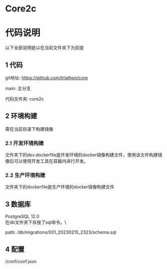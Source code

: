 # Core2c

# 代码说明

以下全部说明是以在当前文件夹下为前提

## 1 代码
git地址: https://github.com/triathon/core

main: 主分支

代码文件夹: core2c
## 2 环境构建

需在当前目录下构建镜像
### 2.1 开发环境构建

文件夹下的dev.dockerfile是开发环境的docker镜像构建文件，使用该文件构建镜像后可以使用开发工具在容器内进行开发。

### 2.2 生产环境构建

文件夹下的dockerfile是生产环境的docker镜像构建文件

## 3 数据库
PostgreSQL 12.0 \
在db文件夹下存放了sql命令。\

path: /db/migrations/001_20230215_2323/schema.sql

## 4 配置

/conf/conf.json